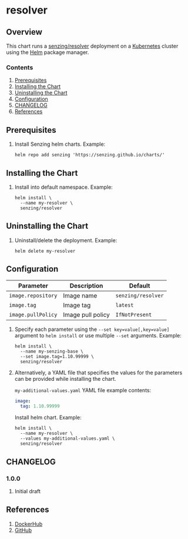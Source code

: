 # resolver

## Overview

This chart runs a [senzing/resolver](https://github.com/Senzing/resolver) deployment on a
[Kubernetes](http://kubernetes.io) cluster using the
[Helm](https://helm.sh) package manager.

### Contents

1. [Prerequisites](#prerequisites)
1. [Installing the Chart](#installing-the-chart)
1. [Uninstalling the Chart](#uninstalling-the-chart)
1. [Configuration](#configuration)
1. [CHANGELOG](#changelog)
1. [References](#references)

## Prerequisites

1. Install Senzing helm charts.
   Example:

    ```console
    helm repo add senzing 'https://senzing.github.io/charts/'
    ```

## Installing the Chart

1. Install into default namespace.
   Example:

    ```console
    helm install \
      --name my-resolver \
      senzing/resolver
    ```

## Uninstalling the Chart

1. Uninstall/delete the deployment.
   Example:

    ```console
    helm delete my-resolver
    ```

## Configuration

| Parameter | Description | Default |
|-----------|-------------|---------|
| `image.repository` | Image name        | `senzing/resolver` |
| `image.tag`         | Image tag         | `latest` |
| `image.pullPolicy` | Image pull policy | `IfNotPresent` |

1. Specify each parameter using the `--set key=value[,key=value]` argument to `helm install` or use multiple `--set` arguments. Example:

    ```console
    helm install \
      --name my-senzing-base \
      --set image.tag=1.10.99999 \
      senzing/resolver
    ```

1. Alternatively, a YAML file that specifies the values for the parameters can be provided while installing the chart.

    `my-additional-values.yaml` YAML file example contents:

    ```yaml
    image:
      tag: 1.10.99999
    ```

    Install helm chart. Example:

    ```console
    helm install \
      --name my-resolver \
      --values my-additional-values.yaml \
      senzing/resolver
    ```

## CHANGELOG

### 1.0.0

1. Initial draft

## References

1. [DockerHub](https://hub.docker.com/r/senzing/resolver)
1. [GitHub](https://github.com/Senzing/resolver)
